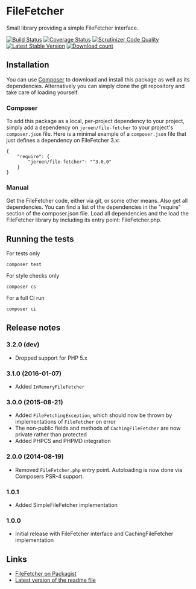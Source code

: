 # FileFetcher

Small library providing a simple FileFetcher interface.

[![Build Status](https://secure.travis-ci.org/JeroenDeDauw/FileFetcher.png?branch=master)](http://travis-ci.org/JeroenDeDauw/FileFetcher)
[![Coverage Status](https://coveralls.io/repos/JeroenDeDauw/FileFetcher/badge.png?branch=master)](https://coveralls.io/r/JeroenDeDauw/FileFetcher?branch=master)
[![Scrutinizer Code Quality](https://scrutinizer-ci.com/g/JeroenDeDauw/FileFetcher/badges/quality-score.png?b=master)](https://scrutinizer-ci.com/g/JeroenDeDauw/FileFetcher/?branch=master)
[![Latest Stable Version](https://poser.pugx.org/jeroen/file-fetcher/version.png)](https://packagist.org/packages/jeroen/file-fetcher)
[![Download count](https://poser.pugx.org/jeroen/file-fetcher/d/total.png)](https://packagist.org/packages/jeroen/file-fetcher)

## Installation

You can use [Composer](http://getcomposer.org/) to download and install
this package as well as its dependencies. Alternatively you can simply clone
the git repository and take care of loading yourself.

### Composer

To add this package as a local, per-project dependency to your project, simply add a
dependency on `jeroen/file-fetcher` to your project's `composer.json` file.
Here is a minimal example of a `composer.json` file that just defines a dependency on
FileFetcher 3.x:

    {
        "require": {
            "jeroen/file-fetcher": "^3.0.0"
        }
    }

### Manual

Get the FileFetcher code, either via git, or some other means. Also get all dependencies.
You can find a list of the dependencies in the "require" section of the composer.json file.
Load all dependencies and the load the FileFetcher library by including its entry point:
FileFetcher.php.

## Running the tests

For tests only

    composer test

For style checks only

	composer cs

For a full CI run

	composer ci

## Release notes

### 3.2.0 (dev)

* Dropped support for PHP 5.x

### 3.1.0 (2016-01-07)

* Added `InMemoryFileFetcher`

### 3.0.0 (2015-08-21)

* Added `FileFetchingException`, which should now be thrown by implementations of `FileFetcher` on error
* The non-public fields and methods of `CachingFileFetcher` are now private rather than protected
* Added PHPCS and PHPMD integration

### 2.0.0 (2014-08-19)

* Removed `FileFetcher.php` entry point. Autoloading is now done via Composers PSR-4 support.

### 1.0.1

* Added SimpleFileFetcher implementation

### 1.0.0

* Initial release with FileFetcher interface and CachingFileFetcher implementation

## Links

* [FileFetcher on Packagist](https://packagist.org/packages/jeroen/file-fetcher)
* [Latest version of the readme file](https://github.com/JeroenDeDauw/FileFetcher/blob/master/README.md)
